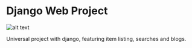 # Django Web Project
![alt text][logo]



Universal project with django, featuring item listing, searches and blogs.




[logo]: 
https://github.com/cholox/django-web-project/raw/develop/webproject/static/img/project-logo.PNG "Django Web Project"
